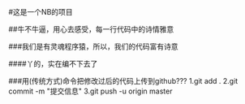 #这是一个NB的项目

##牛不牛逼，用心去感受，每一行代码中的诗情雅意

###我们是有灵魂程序猿，所以，我们的代码富有诗意

####丫的，实在编不下去了

###用(传统方式)命令把修改过后的代码上传到github???
1.git add .
2.git commit -m  "提交信息"
3.git push -u origin master
